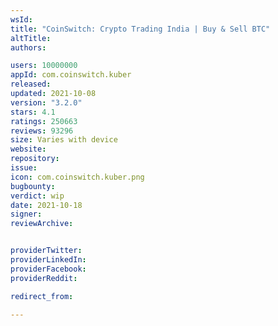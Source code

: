 ```yaml
---
wsId: 
title: "CoinSwitch: Crypto Trading India | Buy & Sell BTC"
altTitle: 
authors:

users: 10000000
appId: com.coinswitch.kuber
released: 
updated: 2021-10-08
version: "3.2.0"
stars: 4.1
ratings: 250663
reviews: 93296
size: Varies with device
website: 
repository: 
issue: 
icon: com.coinswitch.kuber.png
bugbounty: 
verdict: wip
date: 2021-10-18
signer: 
reviewArchive:


providerTwitter: 
providerLinkedIn: 
providerFacebook: 
providerReddit: 

redirect_from:

---
```



